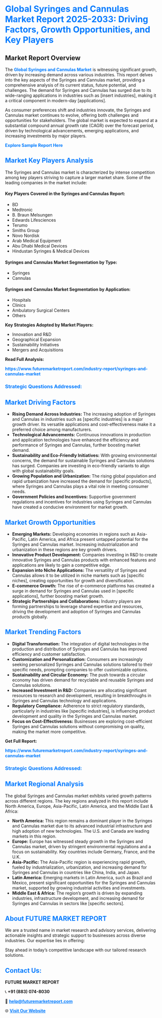 <h1 style="color: #007BFF;">Global Syringes and Cannulas Market Report 2025-2033: Driving Factors, Growth Opportunities, and Key Players</h1>

<section id="overview">
<h2>Market Report Overview</h2>
<p>The <a href="https://www.futuremarketreport.com/industry-report/syringes-and-cannulas-market" style="color: #007BFF; text-decoration: none;"><strong>Global Syringes and Cannulas Market</strong></a> is witnessing significant growth, driven by increasing demand across various industries. This report delves into the key aspects of the Syringes and Cannulas market, providing a comprehensive analysis of its current status, future potential, and challenges. The demand for Syringes and Cannulas has surged due to its wide-ranging applications in industries such as [insert industries], making it a critical component in modern-day [applications].</p>
<p>As consumer preferences shift and industries innovate, the Syringes and Cannulas market continues to evolve, offering both challenges and opportunities for stakeholders. The global market is expected to expand at a substantial compound annual growth rate (CAGR) over the forecast period, driven by technological advancements, emerging applications, and increasing investments by major players.</p>
</section>

<section id="overview">
<p><a href="https://www.futuremarketreport.com/request-sample/reportId=92302" style="color: #007BFF; text-decoration: none;"><strong>Explore Sample Report Here</strong></a></p>
</section>

<section id="key-players">
<h2 style="color: #007BFF;">Market Key Players Analysis</h2>
<p>The Syringes and Cannulas market is characterized by intense competition among key players striving to capture a larger market share. Some of the leading companies in the market include:</p>
<h4>Key Players Covered in the Syringes and Cannulas Report:</h4>
<ul><li>BD</li><li>Medtronic</li><li>B. Braun Melsungen</li><li>Edwards Lifesciences</li><li>Terumo</li><li>Smiths Group</li><li>Novo Nordisk</li><li>Arab Medical Equipment</li><li>Abu Dhabi Medical Devices</li><li>Hindustan Syringes &amp; Medical Devices</li></ul>
<h4>Syringes and Cannulas Market Segmentation by Type:</h4>
<ul><li>Syringes</li><li>Cannulas</li></ul>

<h4>Syringes and Cannulas Market Segmentation by Application:</h4>
<ul><li>Hospitals</li><li>Clinics</li><li>Ambulatory Surgical Centers</li><li>Others</li></ul>
<p><strong>Key Strategies Adopted by Market Players:</strong></p>
<ul>
<li>Innovation and R&D</li>
<li>Geographical Expansion</li>
<li>Sustainability Initiatives</li>
<li>Mergers and Acquisitions</li>
</ul>
</section>

<section>
<p><strong>Read Full Analysis: </strong></p><a href="https://www.futuremarketreport.com/industry-report/syringes-and-cannulas-market" style="color: #007BFF; text-decoration: none;"><strong>https://www.futuremarketreport.com/industry-report/syringes-and-cannulas-market</strong></a>
<h3 style="color: #007BFF;">Strategic Questions Addressed:</h3>
</section>

<section id="driving-factors">
<h2 style="color: #007BFF;">Market Driving Factors</h2>
<ul>
<li><strong>Rising Demand Across Industries:</strong> The increasing adoption of Syringes and Cannulas in industries such as [specific industries] is a major growth driver. Its versatile applications and cost-effectiveness make it a preferred choice among manufacturers.</li>
<li><strong>Technological Advancements:</strong> Continuous innovations in production and application technologies have enhanced the efficiency and performance of Syringes and Cannulas, further boosting market demand.</li>
<li><strong>Sustainability and Eco-Friendly Initiatives:</strong> With growing environmental concerns, the demand for sustainable Syringes and Cannulas solutions has surged. Companies are investing in eco-friendly variants to align with global sustainability goals.</li>
<li><strong>Growing Population and Urbanization:</strong> The rising global population and rapid urbanization have increased the demand for [specific products], where Syringes and Cannulas plays a vital role in meeting consumer needs.</li>
<li><strong>Government Policies and Incentives:</strong> Supportive government regulations and incentives for industries using Syringes and Cannulas have created a conducive environment for market growth.</li>
</ul>
</section>

<section id="growth-opportunities">
<h2 style="color: #007BFF;">Market Growth Opportunities</h2>
<ul>
<li><strong>Emerging Markets:</strong> Developing economies in regions such as Asia-Pacific, Latin America, and Africa present untapped potential for the Syringes and Cannulas market. Increasing industrialization and urbanization in these regions are key growth drivers.</li>
<li><strong>Innovative Product Development:</strong> Companies investing in R&D to create innovative Syringes and Cannulas products with enhanced features and applications are likely to gain a competitive edge.</li>
<li><strong>Expansion into Niche Applications:</strong> The versatility of Syringes and Cannulas allows it to be utilized in niche markets such as [specific niches], creating opportunities for growth and diversification.</li>
<li><strong>E-commerce Growth:</strong> The rise of e-commerce platforms has created a surge in demand for Syringes and Cannulas used in [specific applications], further boosting market growth.</li>
<li><strong>Strategic Partnerships and Collaborations:</strong> Industry players are forming partnerships to leverage shared expertise and resources, driving the development and adoption of Syringes and Cannulas products globally.</li>
</ul>
</section>

<section id="trending-factors">
<h2 style="color: #007BFF;">Market Trending Factors</h2>
<ul>
<li><strong>Digital Transformation:</strong> The integration of digital technologies in the production and distribution of Syringes and Cannulas has improved efficiency and customer satisfaction.</li>
<li><strong>Customization and Personalization:</strong> Consumers are increasingly seeking personalized Syringes and Cannulas solutions tailored to their specific needs, prompting companies to offer customizable options.</li>
<li><strong>Sustainability and Circular Economy:</strong> The push towards a circular economy has driven demand for recyclable and reusable Syringes and Cannulas solutions.</li>
<li><strong>Increased Investment in R&D:</strong> Companies are allocating significant resources to research and development, resulting in breakthroughs in Syringes and Cannulas technology and applications.</li>
<li><strong>Regulatory Compliance:</strong> Adherence to strict regulatory standards, particularly in industries like [specific industries], is influencing product development and quality in the Syringes and Cannulas market.</li>
<li><strong>Focus on Cost-Effectiveness:</strong> Businesses are exploring cost-efficient Syringes and Cannulas solutions without compromising on quality, making the market more competitive.</li>
</ul>
</section>

<section>
<p><strong>Get Full Report: </strong></p><a href="https://www.futuremarketreport.com/industry-report/syringes-and-cannulas-market" style="color: #007BFF; text-decoration: none;"><strong>https://www.futuremarketreport.com/industry-report/syringes-and-cannulas-market</strong></a>
<h3 style="color: #007BFF;">Strategic Questions Addressed:</h3>
</section>


<section id="regional-analysis">
<h2 style="color: #007BFF;">Market Regional Analysis</h2>
<p>The global Syringes and Cannulas market exhibits varied growth patterns across different regions. The key regions analyzed in this report include North America, Europe, Asia-Pacific, Latin America, and the Middle East & Africa:</p>
<ul>
<li><strong>North America:</strong> This region remains a dominant player in the Syringes and Cannulas market due to its advanced industrial infrastructure and high adoption of new technologies. The U.S. and Canada are leading markets in this region.</li>
<li><strong>Europe:</strong> Europe has witnessed steady growth in the Syringes and Cannulas market, driven by stringent environmental regulations and a focus on sustainability. Key countries include Germany, France, and the U.K.</li>
<li><strong>Asia-Pacific:</strong> The Asia-Pacific region is experiencing rapid growth, fueled by industrialization, urbanization, and increasing demand for Syringes and Cannulas in countries like China, India, and Japan.</li>
<li><strong>Latin America:</strong> Emerging markets in Latin America, such as Brazil and Mexico, present significant opportunities for the Syringes and Cannulas market, supported by growing industrial activities and investments.</li>
<li><strong>Middle East & Africa:</strong> The region’s growth is driven by expanding industries, infrastructure development, and increasing demand for Syringes and Cannulas in sectors like [specific sectors].</li>
</ul>
</section>

<footer>
<h2 style="color: #007BFF;">About FUTURE MARKET REPORT</h2>
<p>We are a trusted name in market research and advisory services, delivering actionable insights and strategic support to businesses across diverse industries. Our expertise lies in offering:</p>

<p>Stay ahead in today’s competitive landscape with our tailored research solutions.</p>

<h2 style="color: #007BFF;">Contact Us:</h2>
<p><strong>FUTURE MARKET REPORT</strong></p>
<p>📞 <strong>+91 (883) 074-8030</strong></p>
<p>📧 <strong><a href="mailto:help@futuremarketreport.com" style="color: #007BFF;">help@futuremarketreport.com</a></strong></p>
<p>🌐 <strong><a href="https://www.futuremarketreport.com/" style="color: #007BFF;">Visit Our Website</a></strong></p>
</footer>